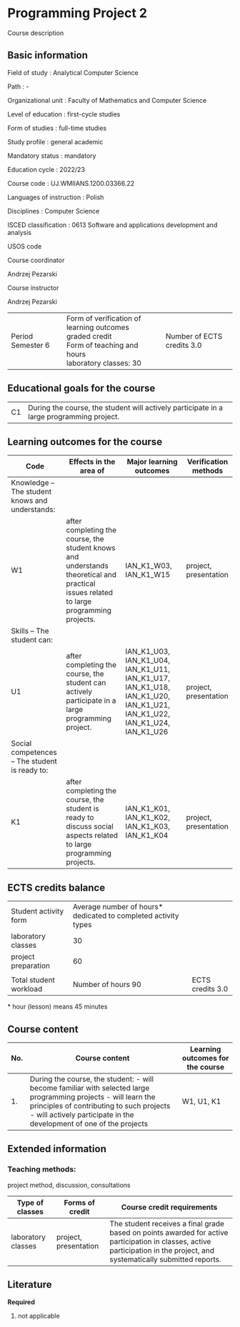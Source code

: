 # Programming Project 2

Course description

## Basic information

Field of study
:   Analytical Computer Science

Path
:   -

Organizational unit
:   Faculty of Mathematics and Computer Science

Level of education
:   first-cycle studies

Form of studies
:   full-time studies

Study profile
:   general academic

Mandatory status
:   mandatory

Education cycle
:   2022/23

Course code
:   UJ.WMIIANS.1200.03366.22

Languages of instruction
:   Polish

Disciplines
:   Computer Science

ISCED classification
:   0613 Software and applications development and analysis

USOS code

Course coordinator

Andrzej Pezarski

Course instructor

Andrzej Pezarski

|  |  |  |
| --- | --- | --- |
| Period  Semester 6 | Form of verification of learning outcomes <br/> graded credit <br/> Form of teaching and hours  <br/> laboratory classes: 30 | Number of ECTS credits  3.0 |

## Educational goals for the course

|  |  |
| --- | --- |
| C1 | During the course, the student will actively participate in a large programming project. |

## Learning outcomes for the course

| Code | Effects in the area of | Major learning outcomes | Verification methods |
| --- | --- | --- | --- |
| Knowledge – The student knows and understands: | | | |
| W1 | after completing the course, the student knows and understands theoretical and practical issues related to large programming projects. | IAN\_K1\_W03,   IAN\_K1\_W15 | project, presentation |
| Skills – The student can: | | | |
| U1 | after completing the course, the student can actively participate in a large programming project. | IAN\_K1\_U03,   IAN\_K1\_U04,   IAN\_K1\_U11,   IAN\_K1\_U17,   IAN\_K1\_U18,   IAN\_K1\_U20,   IAN\_K1\_U21,   IAN\_K1\_U22,   IAN\_K1\_U24,   IAN\_K1\_U26 | project, presentation |
| Social competences – The student is ready to: | | | |
| K1 | after completing the course, the student is ready to discuss social aspects related to large programming projects. | IAN\_K1\_K01,   IAN\_K1\_K02,   IAN\_K1\_K03,   IAN\_K1\_K04 | project, presentation |

## ECTS credits balance

|  |  |  |
| --- | --- | --- |
| Student activity form | Average number of hours* dedicated to completed activity types | |
| laboratory classes | 30 | |
| project preparation | 60 | |
|  | | |
| Total student workload | Number of hours  90 | ECTS credits  3.0 |

\* hour (lesson) means 45 minutes

## Course content

| No. | Course content | Learning outcomes for the course |
| --- | --- | --- |
| 1. | During the course, the student:    - will become familiar with selected large programming projects    - will learn the principles of contributing to such projects    - will actively participate in the development of one of the projects | W1,   U1,   K1 |

## Extended information

### Teaching methods:

project method, discussion, consultations

| Type of classes | Forms of credit | Course credit requirements |
| --- | --- | --- |
| laboratory classes | project, presentation | The student receives a final grade based on points awarded for active participation in classes, active participation in the project, and systematically submitted reports. |

## Literature

**Required**

1. not applicable